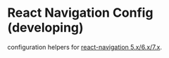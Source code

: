 # React Navigation Config (developing)
configuration helpers for [react-navigation 5.x/6.x/7.x](https://reactnavigation.org/).